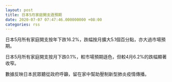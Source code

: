 ```yaml
---
layout: post
title: 日本5月家庭開支遜預期
date: 2020-07-07 07:47:46.000000000 +08:00
categories: rss
---
```


日本5月所有家庭開支按年下跌16.2%，跌幅按月擴大5.1個百分點，亦大過市場預期。

日本5月所有家庭開支按月下跌0.1%，較市場預期遜色，但較4月6.2%的跌幅顯著收窄。

數據反映日本民眾聽從政府呼籲，留在家中幫助壓制新型肺炎疫情傳播。
